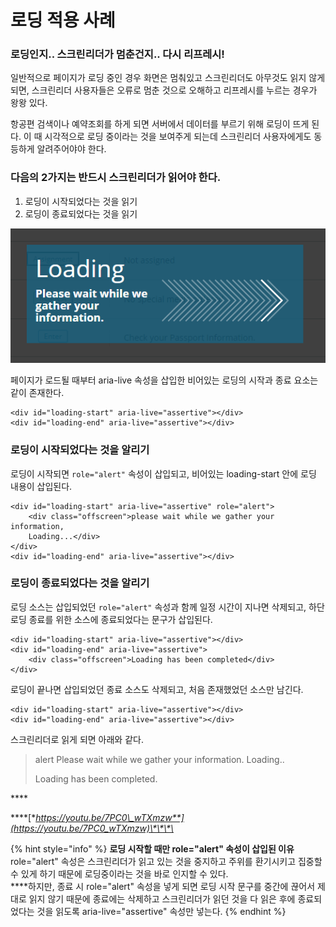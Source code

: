 # 로딩 적용 사례

### 로딩인지.. 스크린리더가 멈춘건지.. 다시 리프레시!

일반적으로 페이지가 로딩 중인 경우 화면은 멈춰있고 스크린리더도 아무것도 읽지 않게 되면, 스크린리더 사용자들은 오류로 멈춘 것으로 오해하고 리프레시를 누르는 경우가 왕왕 있다.

항공편 검색이나 예약조회를 하게 되면 서버에서 데이터를 부르기 위해 로딩이 뜨게 된다. 이 때 시각적으로 로딩 중이라는 것을 보여주게 되는데 스크린리더 사용자에게도 동등하게 알려주어야야 한다.

### 다음의 2가지는 반드시 스크린리더가 읽어야 한다.

1. 로딩이 시작되었다는 것을 읽기
2. 로딩이 종료되었다는 것을 읽기

![](../../.gitbook/assets/518.png)

페이지가 로드될 때부터 aria-live 속성을 삽입한 비어있는 로딩의 시작과 종료 요소는 같이 존재한다.

```markup
<div id="loading-start" aria-live="assertive"></div>
<div id="loading-end" aria-live="assertive"></div>
```

### 로딩이 시작되었다는 것을 알리기

로딩이 시작되면 `role="alert"` 속성이 삽입되고,  비어있는 loading-start 안에 로딩 내용이 삽입된다.

```markup
<div id="loading-start" aria-live="assertive" role="alert">
    <div class="offscreen">please wait while we gather your information, 
    Loading...</div>
</div>
<div id="loading-end" aria-live="assertive"></div>
```

### 로딩이 종료되었다는 것을 알리기

로딩 소스는 삽입되었던 `role="alert"` 속성과 함께 일정 시간이 지나면 삭제되고, 하단 로딩 종료를 위한 소스에 종료되었다는 문구가 삽입된다.

```markup
<div id="loading-start" aria-live="assertive"></div>
<div id="loading-end" aria-live="assertive">
    <div class="offscreen">Loading has been completed</div>
</div>
```

로딩이 끝나면 삽입되었던 종료 소스도 삭제되고, 처음 존재했었던 소스만 남긴다.

```markup
<div id="loading-start" aria-live="assertive"></div>
<div id="loading-end" aria-live="assertive"></div>
```

스크린리더로 읽게 되면 아래와 같다.

> alert Please wait while we gather your information. Loading..
>
>   
> Loading has been completed.

\*\*\*\*

\*\*\*\*[**https://youtu.be/7PC0\_wTXmzw**](https://youtu.be/7PC0_wTXmzw)\*\*\*\*

{% hint style="info" %}
**로딩 시작할 때만 role="alert" 속성이 삽입된 이유**  
role="alert" 속성은 스크린리더가 읽고 있는 것을 중지하고 주위를 환기시키고 집중할 수 있게 하기 때문에 로딩중이라는 것을 바로 인지할 수 있다.  
****하지만, 종료 시 role="alert" 속성을 넣게 되면 로딩 시작 문구를 중간에 끊어서 제대로 읽지 않기 때문에 종료에는 삭제하고 스크린리더가 읽던 것을 다 읽은 후에 종료되었다는 것을 읽도록 aria-live="assertive" 속성만 넣는다.
{% endhint %}



